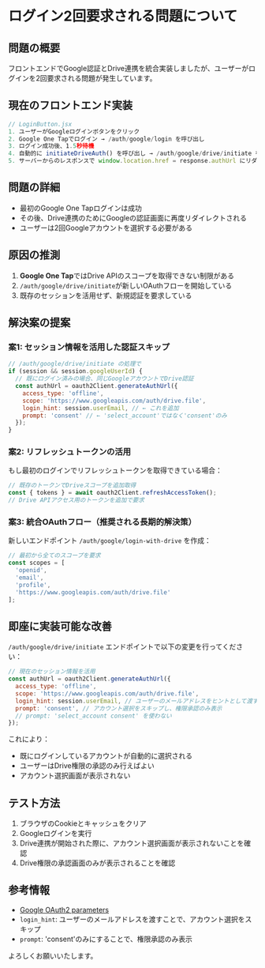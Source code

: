 # ログイン2回要求される問題について

## 問題の概要
フロントエンドでGoogle認証とDrive連携を統合実装しましたが、ユーザーがログインを2回要求される問題が発生しています。

## 現在のフロントエンド実装
```javascript
// LoginButton.jsx
1. ユーザーがGoogleログインボタンをクリック
2. Google One Tapでログイン → /auth/google/login を呼び出し
3. ログイン成功後、1.5秒待機
4. 自動的に initiateDriveAuth() を呼び出し → /auth/google/drive/initiate を呼び出し
5. サーバーからのレスポンスで window.location.href = response.authUrl にリダイレクト
```

## 問題の詳細
- 最初のGoogle One Tapログインは成功
- その後、Drive連携のためにGoogleの認証画面に再度リダイレクトされる
- ユーザーは2回Googleアカウントを選択する必要がある

## 原因の推測
1. **Google One Tap**ではDrive APIのスコープを取得できない制限がある
2. `/auth/google/drive/initiate`が新しいOAuthフローを開始している
3. 既存のセッションを活用せず、新規認証を要求している

## 解決案の提案

### 案1: セッション情報を活用した認証スキップ
```javascript
// /auth/google/drive/initiate の処理で
if (session && session.googleUserId) {
  // 既にログイン済みの場合、同じGoogleアカウントでDrive認証
  const authUrl = oauth2Client.generateAuthUrl({
    access_type: 'offline',
    scope: 'https://www.googleapis.com/auth/drive.file',
    login_hint: session.userEmail, // ← これを追加
    prompt: 'consent' // ← 'select_account'ではなく'consent'のみ
  });
}
```

### 案2: リフレッシュトークンの活用
もし最初のログインでリフレッシュトークンを取得できている場合：
```javascript
// 既存のトークンでDriveスコープを追加取得
const { tokens } = await oauth2Client.refreshAccessToken();
// Drive APIアクセス用のトークンを追加で要求
```

### 案3: 統合OAuthフロー（推奨される長期的解決策）
新しいエンドポイント `/auth/google/login-with-drive` を作成：
```javascript
// 最初から全てのスコープを要求
const scopes = [
  'openid',
  'email', 
  'profile',
  'https://www.googleapis.com/auth/drive.file'
];
```

## 即座に実装可能な改善

`/auth/google/drive/initiate` エンドポイントで以下の変更を行ってください：

```javascript
// 現在のセッション情報を活用
const authUrl = oauth2Client.generateAuthUrl({
  access_type: 'offline',
  scope: 'https://www.googleapis.com/auth/drive.file',
  login_hint: session.userEmail, // ユーザーのメールアドレスをヒントとして渡す
  prompt: 'consent', // アカウント選択をスキップし、権限承認のみ表示
  // prompt: 'select_account consent' を使わない
});
```

これにより：
- 既にログインしているアカウントが自動的に選択される
- ユーザーはDrive権限の承認のみ行えばよい
- アカウント選択画面が表示されない

## テスト方法
1. ブラウザのCookieとキャッシュをクリア
2. Googleログインを実行
3. Drive連携が開始された際に、アカウント選択画面が表示されないことを確認
4. Drive権限の承認画面のみが表示されることを確認

## 参考情報
- [Google OAuth2 parameters](https://developers.google.com/identity/protocols/oauth2/web-server#creatingclient)
- `login_hint`: ユーザーのメールアドレスを渡すことで、アカウント選択をスキップ
- `prompt`: 'consent'のみにすることで、権限承認のみ表示

よろしくお願いいたします。